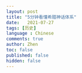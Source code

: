 ```yaml
---
layout: post
title: "5分钟看懂希腊神话体系"
date:   2021-07-27
tags: [历史]
language : Chinese
comments: true
author: Zhen
toc: false
published: false
hidden: false
---
```

<!--stackedit_data:
eyJoaXN0b3J5IjpbMTE1NzE4ODkyLDczMDk5ODExNl19
-->